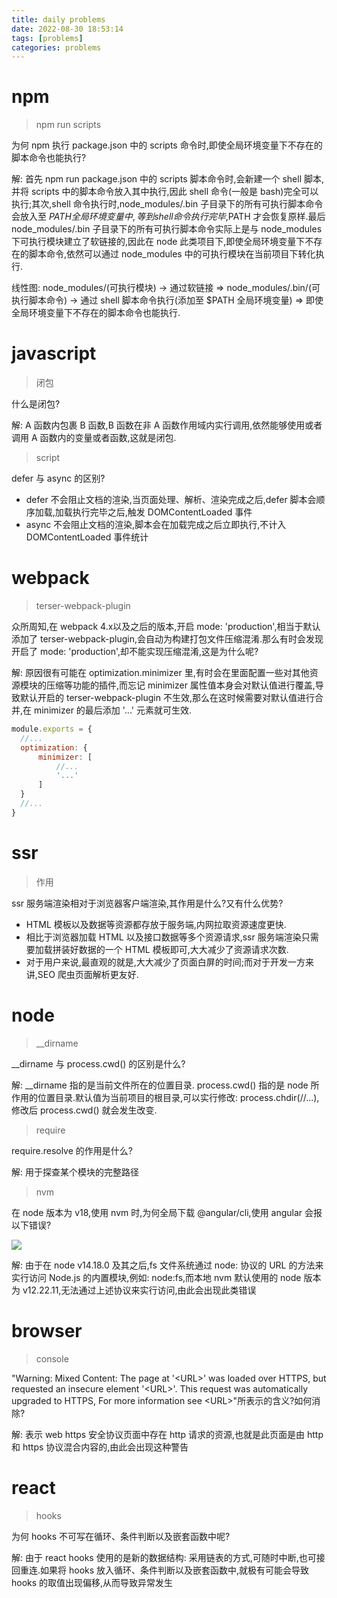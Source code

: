 ```yaml
---
title: daily problems
date: 2022-08-30 18:53:14
tags: [problems]
categories: problems
---
```


# npm

> npm run scripts

  为何 npm 执行 package.json 中的 scripts 命令时,即使全局环境变量下不存在的脚本命令也能执行?
  
  解: 首先 npm run package.json 中的 scripts 脚本命令时,会新建一个 shell 脚本,并将 scripts 中的脚本命令放入其中执行,因此 shell 命令(一般是 bash)完全可以执行;其次,shell 命令执行时,node_modules/.bin 子目录下的所有可执行脚本命令会放入至 $PATH 全局环境变量中,等到 shell 命令执行完毕,$PATH 才会恢复原样.最后 node_modules/.bin 子目录下的所有可执行脚本命令实际上是与 node_modules 下可执行模块建立了软链接的,因此在 node 此类项目下,即使全局环境变量下不存在的脚本命令,依然可以通过 node_modules 中的可执行模块在当前项目下转化执行.
  
  线性图: node_modules/(可执行模块) -> 通过软链接 => node_modules/.bin/(可执行脚本命令) -> 通过 shell 脚本命令执行(添加至 $PATH 全局环境变量) => 即使全局环境变量下不存在的脚本命令也能执行.
  
# javascript

> 闭包

  什么是闭包?
  
  解: A 函数内包裹 B 函数,B 函数在非 A 函数作用域内实行调用,依然能够使用或者调用 A 函数内的变量或者函数,这就是闭包.

> script

  defer 与 async 的区别?

  - defer 不会阻止文档的渲染,当页面处理、解析、渲染完成之后,defer 脚本会顺序加载,加载执行完毕之后,触发 DOMContentLoaded 事件
  - async 不会阻止文档的渲染,脚本会在加载完成之后立即执行,不计入 DOMContentLoaded 事件统计
  
# webpack

> terser-webpack-plugin

  众所周知,在 webpack 4.x以及之后的版本,开启 mode: 'production',相当于默认添加了 terser-webpack-plugin,会自动为构建打包文件压缩混淆.那么有时会发现开启了 mode: 'production',却不能实现压缩混淆,这是为什么呢?
  
  解: 原因很有可能在 optimization.minimizer 里,有时会在里面配置一些对其他资源模块的压缩等功能的插件,而忘记 minimizer 属性值本身会对默认值进行覆盖,导致默认开启的 terser-webpack-plugin 不生效,那么在这时候需要对默认值进行合并,在 minimizer 的最后添加 '...' 元素就可生效.
  
  ```javascript
  module.exports = {
    //...
    optimization: {
        minimizer: [
            //...
            '...'
        ]
    }
    //...
  }
  ```

# ssr

> 作用

  ssr 服务端渲染相对于浏览器客户端渲染,其作用是什么?又有什么优势?
  
  - HTML 模板以及数据等资源都存放于服务端,内网拉取资源速度更快.
  - 相比于浏览器加载 HTML 以及接口数据等多个资源请求,ssr 服务端渲染只需要加载拼装好数据的一个 HTML 模板即可,大大减少了资源请求次数.
  - 对于用户来说,最直观的就是,大大减少了页面白屏的时间;而对于开发一方来讲,SEO 爬虫页面解析更友好.

# node

> __dirname

  __dirname 与 process.cwd() 的区别是什么?
  
  解: __dirname 指的是当前文件所在的位置目录. process.cwd() 指的是 node 所作用的位置目录.默认值为当前项目的根目录,可以实行修改: process.chdir(//...),修改后 process.cwd() 就会发生改变.
  
> require

  require.resolve 的作用是什么?
  
  解: 用于探查某个模块的完整路径

> nvm

  在 node 版本为 v18,使用 nvm 时,为何全局下载 @angular/cli,使用 angular 会报以下错误?

  ![](https://image.white-than-wood.zone/daily_problems/nvm_node%3Afs.png)

  解: 由于在 node v14.18.0 及其之后,fs 文件系统通过 node: 协议的 URL 的方法来实行访问 Node.js 的内置模块,例如: node:fs,而本地 nvm 默认使用的 node 版本为 v12.22.11,无法通过上述协议来实行访问,由此会出现此类错误
  
# browser

> console

  "Warning: Mixed Content: The page at '\<URL\>' was loaded over HTTPS, but requested an insecure element '\<URL\>'. This request was automatically upgraded to HTTPS, For more information see \<URL\>"所表示的含义?如何消除?
  
  解: 表示 web https 安全协议页面中存在 http 请求的资源,也就是此页面是由 http 和 https 协议混合内容的,由此会出现这种警告
  
# react

> hooks

  为何 hooks 不可写在循环、条件判断以及嵌套函数中呢?
  
  解: 由于 react hooks 使用的是新的数据结构: 采用链表的方式,可随时中断,也可接回重连.如果将 hooks 放入循环、条件判断以及嵌套函数中,就极有可能会导致 hooks 的取值出现偏移,从而导致异常发生
  
